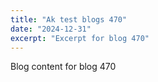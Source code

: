 ```yaml
---
title: "Ak test blogs 470"
date: "2024-12-31"
excerpt: "Excerpt for blog 470"
---
```


Blog content for blog 470